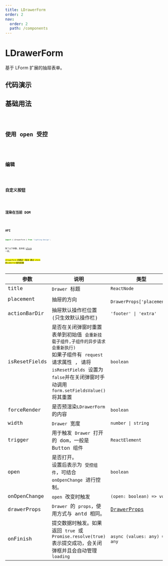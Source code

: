 ```yaml
---
title: LDrawerForm
order: 2
nav:
  order: 2
  path: /components
---
```


# LDrawerForm

基于 LForm 扩展的抽屉表单。

## 代码演示

## 基础用法

<code src='./demos/Demo4.tsx'>

## 使用 open 受控

<code src='./demos/Demo1.tsx'>

## 编辑

<code src='./demos/Demo3.tsx'>

## 自定义按钮

<code src='./demos/Demo2.tsx'>

## 渲染在当前 DOM

<code src='./demos/Demo5.tsx'>

## API

```ts
import { LDrawerForm } from 'lighting-design';
```

除了以下参数，其余和 [LForm](/components/form#api) 一样。

<mark>`LDrawerForm` 的确定丶取消 通过 `LForm` 的`submitter`属性配置</mark>

| 参数 | 说明 | 类型 | 默认值 |
| --- | --- | --- | --- |
| title | `Drawer` 标题 | `ReactNode` | `-` |
| placement | 抽屉的方向 | ` DrawerProps['placement']` | `'right'` |
| actionBarDir | 抽屉默认操作栏位置 (只生效默认操作栏) | `'footer' \| 'extra'` | `'footer'` |
| isResetFields | 是否在关闭弹窗时重置表单到初始值 `会重新挂载子组件,子组件的异步请求会重新执行)`<br/>如果子组件有 `request` 请求属性 , 请将 `isResetFields` 设置为`false`并在关闭弹窗时手动调用`form.setFieldsValue()`将其重置 | `boolean` | `true` |
| forceRender | 是否预渲染`LDrawerForm`的内容 | `boolean` | `false` |
| width | `Drawer` 宽度 | `number \| string` | `600` |
| trigger | 用于触发 `Drawer` 打开的 dom，一般是 Button 组件 | `ReactElement` | `-` |
| open | 是否打开。<br/>设置后表示为 `受控组件`，可结合 `onOpenChange` 进行控制。 | `boolean` | `-` |
| onOpenChange | `open` 改变时触发 | `(open: boolean) => void` | `-` |
| drawerProps | `Drawer` 的 `props`，使用方式与 antd 相同。 | [DrawerProps](https://4x.ant.design/components/drawer-cn/#API) | `-` |
| onFinish | 提交数据时触发。如果返回 `true` 或 `Promise.resolve(true)` 表示提交成功，会关闭弹框并且会自动管理 `loading` | `async (values: any) => any` | `-` |
